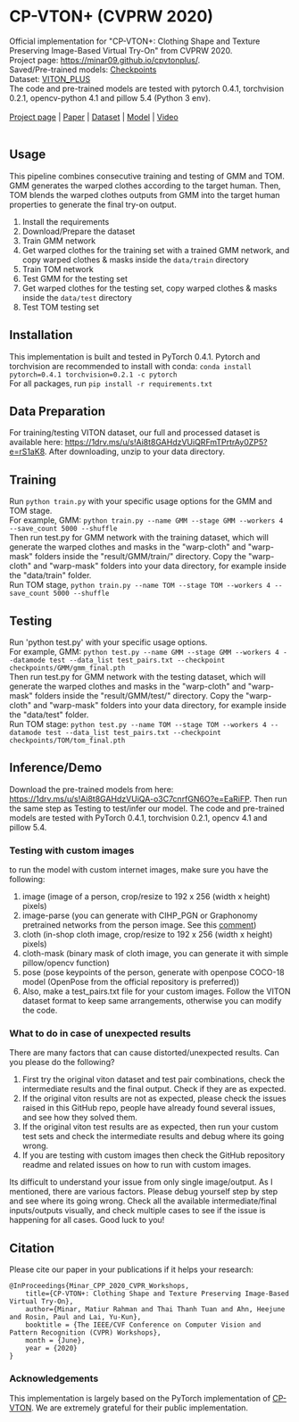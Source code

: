# CP-VTON+ (CVPRW 2020)
Official implementation for "CP-VTON+: Clothing Shape and Texture Preserving Image-Based Virtual Try-On" from CVPRW 2020.
<br/>Project page: https://minar09.github.io/cpvtonplus/. 
<br/>Saved/Pre-trained models: [Checkpoints](https://1drv.ms/u/c/5435770760f02d2f/ES8t8GAHdzUggFSABAAAAAAB5ArDGoOr2-DU2pyW7NmH-g?e=7ZUxRA)
<br/>Dataset: [VITON_PLUS](https://1drv.ms/u/c/5435770760f02d2f/ES8t8GAHdzUggFSEBAAAAAABdOEe5WT0SPidEIqFG-ys-Q?e=qGt3BA)
<br/>The code and pre-trained models are tested with pytorch 0.4.1, torchvision 0.2.1, opencv-python 4.1 and pillow 5.4 (Python 3 env).
<br/><br/>
[Project page](https://minar09.github.io/cpvtonplus/) | [Paper](https://minar09.github.io/cpvtonplus/cvprw20_cpvtonplus.pdf) | [Dataset](https://1drv.ms/u/c/5435770760f02d2f/ES8t8GAHdzUggFSEBAAAAAABdOEe5WT0SPidEIqFG-ys-Q?e=qGt3BA) | [Model](https://1drv.ms/u/c/5435770760f02d2f/ES8t8GAHdzUggFSABAAAAAAB5ArDGoOr2-DU2pyW7NmH-g?e=7ZUxRA) | [Video](https://www.youtube.com/watch?v=MPB_PYLOfd8)
<br/><br/>
	
## Usage
This pipeline combines consecutive training and testing of GMM and TOM. GMM generates the warped clothes according to the target human. Then, TOM blends the warped clothes outputs from GMM into the target human properties to generate the final try-on output.

1) Install the requirements
2) Download/Prepare the dataset
3) Train GMM network
4) Get warped clothes for the training set with a trained GMM network, and copy warped clothes & masks inside the `data/train` directory
5) Train TOM network
6) Test GMM for the testing set
7) Get warped clothes for the testing set, copy warped clothes & masks inside the `data/test` directory
8) Test TOM testing set

## Installation
This implementation is built and tested in PyTorch 0.4.1.
Pytorch and torchvision are recommended to install with conda: `conda install pytorch=0.4.1 torchvision=0.2.1 -c pytorch`
<br/>For all packages, run `pip install -r requirements.txt`

## Data Preparation
For training/testing VITON dataset, our full and processed dataset is available here: https://1drv.ms/u/s!Ai8t8GAHdzVUiQRFmTPrtrAy0ZP5?e=rS1aK8. After downloading, unzip to your data directory.

## Training
Run `python train.py` with your specific usage options for the GMM and TOM stage.
<br/>For example, GMM: ```python train.py --name GMM --stage GMM --workers 4 --save_count 5000 --shuffle```
<br/> Then run test.py for GMM network with the training dataset, which will generate the warped clothes and masks in the "warp-cloth" and "warp-mask" folders inside the "result/GMM/train/" directory. Copy the "warp-cloth" and "warp-mask" folders into your data directory, for example inside the "data/train" folder.
<br/>Run TOM stage, ```python train.py --name TOM --stage TOM --workers 4 --save_count 5000 --shuffle```

## Testing
Run 'python test.py' with your specific usage options.
<br/>For example, GMM: ```python test.py --name GMM --stage GMM --workers 4 --datamode test --data_list test_pairs.txt --checkpoint checkpoints/GMM/gmm_final.pth```
<br/> Then run test.py for GMM network with the testing dataset, which will generate the warped clothes and masks in the "warp-cloth" and "warp-mask" folders inside the "result/GMM/test/" directory. Copy the "warp-cloth" and "warp-mask" folders into your data directory, for example inside the "data/test" folder.
<br/>Run TOM stage: ```python test.py --name TOM --stage TOM --workers 4 --datamode test --data_list test_pairs.txt --checkpoint checkpoints/TOM/tom_final.pth```

## Inference/Demo
Download the pre-trained models from here: https://1drv.ms/u/s!Ai8t8GAHdzVUiQA-o3C7cnrfGN6O?e=EaRiFP.
Then run the same step as Testing to test/infer our model.
The code and pre-trained models are tested with PyTorch 0.4.1, torchvision 0.2.1, opencv 4.1 and pillow 5.4.

### Testing with custom images
to run the model with custom internet images, make sure you have the following:

1) image (image of a person, crop/resize to 192 x 256 (width x height) pixels)
2) image-parse (you can generate with CIHP_PGN or Graphonomy pretrained networks from the person image. See this [comment](https://github.com/minar09/cp-vton-plus/issues/15#issuecomment-683403388))
3) cloth (in-shop cloth image, crop/resize to 192 x 256 (width x height) pixels)
4) cloth-mask (binary mask of cloth image, you can generate it with simple pillow/opencv function)
5) pose (pose keypoints of the person, generate with openpose COCO-18 model (OpenPose from the official repository is preferred))
6) Also, make a test_pairs.txt file for your custom images. Follow the VITON dataset format to keep same arrangements, otherwise you can modify the code.

### What to do in case of unexpected results
There are many factors that can cause distorted/unexpected results. Can you please do the following?

1) First try the original viton dataset and test pair combinations, check the intermediate results and the final output. Check if they are as expected.
2) If the original viton results are not as expected, please check the issues raised in this GitHub repo, people have already found several issues, and see how they solved them.
3) If the original viton test results are as expected, then run your custom test sets and check the intermediate results and debug where its going wrong.
4) If you are testing with custom images then check the GitHub repository readme and related issues on how to run with custom images.

Its difficult to understand your issue from only single image/output. As I mentioned, there are various factors. Please debug yourself step by step and see where its going wrong. Check all the available intermediate/final inputs/outputs visually, and check multiple cases to see if the issue is happening for all cases. Good luck to you!


## Citation
Please cite our paper in your publications if it helps your research:
```
@InProceedings{Minar_CPP_2020_CVPR_Workshops,
	title={CP-VTON+: Clothing Shape and Texture Preserving Image-Based Virtual Try-On},
	author={Minar, Matiur Rahman and Thai Thanh Tuan and Ahn, Heejune and Rosin, Paul and Lai, Yu-Kun},
	booktitle = {The IEEE/CVF Conference on Computer Vision and Pattern Recognition (CVPR) Workshops},
	month = {June},
	year = {2020}
}
```

### Acknowledgements
This implementation is largely based on the PyTorch implementation of [CP-VTON](https://github.com/sergeywong/cp-vton). We are extremely grateful for their public implementation.
